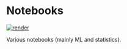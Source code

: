# Notebooks

[![render](https://img.shields.io/badge/render-nbviewer-orange)](https://nbviewer.jupyter.org/github/alexandru-dinu/notebooks)

Various notebooks (mainly ML and statistics).
